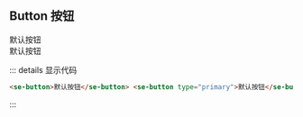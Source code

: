 ## Button 按钮

<se-button>默认按钮</se-button>      
<se-button type="primary">默认按钮</se-button>

::: details 显示代码

```html
<se-button>默认按钮</se-button> <se-button type="primary">默认按钮</se-button>
```

:::


